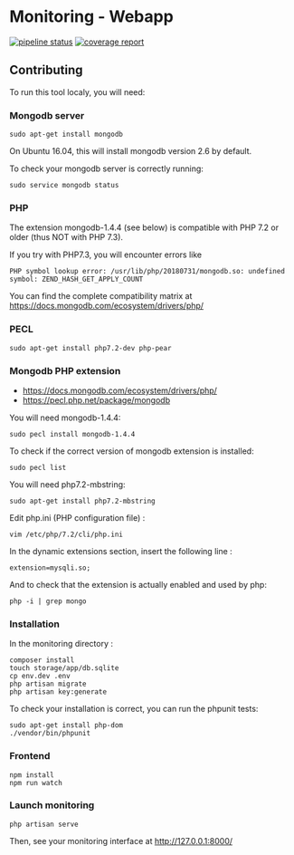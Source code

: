 # Monitoring - Webapp

[![pipeline status](https://gitlab.cylab.be/cylab/monitoring/badges/master/pipeline.svg)](https://gitlab.cylab.be/cylab/monitoring/-/commits/master)
[![coverage report](https://gitlab.cylab.be/cylab/monitoring/badges/master/coverage.svg)](https://gitlab.cylab.be/cylab/monitoring/-/commits/master)

## Contributing

To run this tool localy, you will need:

### Mongodb server

```
sudo apt-get install mongodb
```

On Ubuntu 16.04, this will install mongodb version 2.6 by default.

To check your mongodb server is correctly running:

```
sudo service mongodb status
```

### PHP

The extension mongodb-1.4.4 (see below) is compatible with PHP 7.2 or older (thus NOT with PHP 7.3).

If you try with PHP7.3, you will encounter errors like

```
PHP symbol lookup error: /usr/lib/php/20180731/mongodb.so: undefined symbol: ZEND_HASH_GET_APPLY_COUNT
```

You can find the complete compatibility matrix at https://docs.mongodb.com/ecosystem/drivers/php/

### PECL

```
sudo apt-get install php7.2-dev php-pear
```

### Mongodb PHP extension

* https://docs.mongodb.com/ecosystem/drivers/php/
* https://pecl.php.net/package/mongodb

You will need mongodb-1.4.4:

```
sudo pecl install mongodb-1.4.4
```

To check if the correct version of mongodb extension is installed:

```
sudo pecl list
```

You will need php7.2-mbstring:

```
sudo apt-get install php7.2-mbstring
```

Edit php.ini (PHP configuration file) :
```
vim /etc/php/7.2/cli/php.ini 
```
In the dynamic extensions section, insert the following line :
```
extension=mysqli.so;
```

And to check that the extension is actually enabled and used by php:

```
php -i | grep mongo
```

### Installation

In the monitoring directory :
```
composer install
touch storage/app/db.sqlite
cp env.dev .env
php artisan migrate
php artisan key:generate
```

To check your installation is correct, you can run the phpunit tests:

```
sudo apt-get install php-dom
./vendor/bin/phpunit
```


### Frontend

```
npm install
npm run watch
```

### Launch monitoring
```
php artisan serve
```
Then, see your monitoring interface at http://127.0.0.1:8000/

